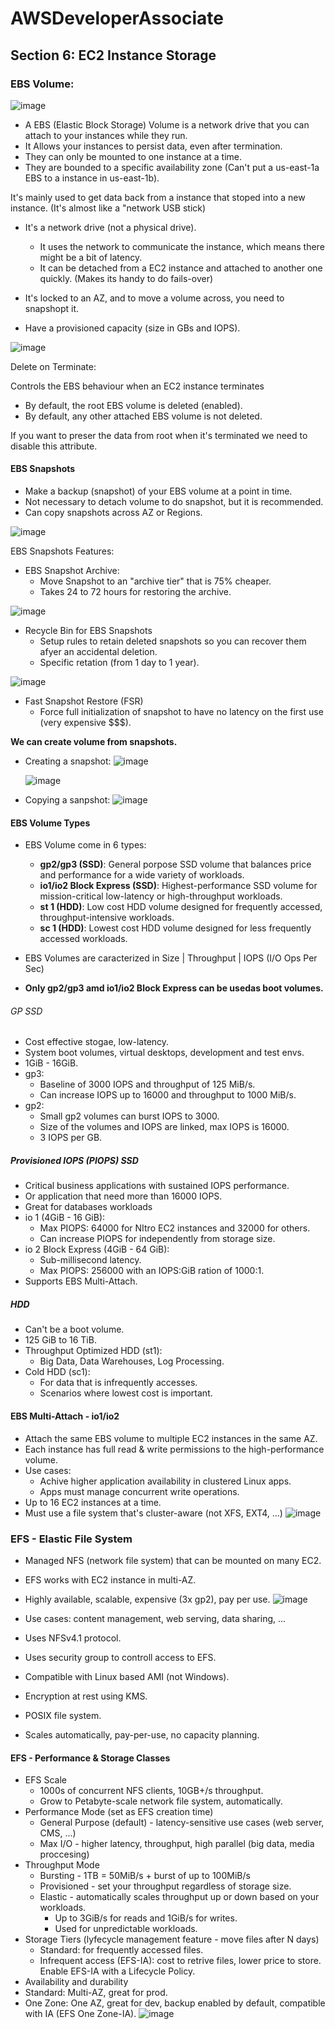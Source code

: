 # AWSDeveloperAssociate

## Section 6: EC2 Instance Storage

### EBS Volume:

![image](https://github.com/guigateixeira/AWSDeveloperAssociate/assets/50753240/67bfc707-8178-4e6d-9e60-1301ed525e91)


* A EBS (Elastic Block Storage) Volume is a network drive that you can attach to your instances while they run.
* It Allows your instances to persist data, even after termination.
* They can only be mounted to one instance at a time.
* They are bounded to a specific availability zone (Can't put a us-east-1a EBS to a instance in us-east-1b).

It's mainly used to get data back from a instance that stoped into a new instance. (It's almost like a "network USB stick)

* It's a network drive (not a physical drive).
  * It uses the network to communicate the instance, which means there might be a bit of latency.
  * It can be detached from a EC2 instance and attached to another one quickly. (Makes its handy to do fails-over)
 
* It's locked to an AZ, and to move a volume across, you need to snapshopt it.

* Have a provisioned capacity (size in GBs and IOPS).

![image](https://github.com/guigateixeira/AWSDeveloperAssociate/assets/50753240/9491a634-4c74-4724-8244-00c1a3b46bae)

  Delete on Terminate:

  Controls the EBS behaviour when an EC2 instance terminates
  * By default, the root EBS volume is deleted (enabled).
  * By default, any other attached EBS volume is not deleted.
 
  If you want to preser the data from root when it's terminated we need to disable this attribute.

  #### EBS Snapshots

  * Make a backup (snapshot) of your EBS volume at a point in time.
  * Not necessary to detach volume to do snapshot, but it is recommended.
  * Can copy snapshots across AZ or Regions.
 
![image](https://github.com/guigateixeira/AWSDeveloperAssociate/assets/50753240/5f9223c3-408d-499f-8f06-cc786baa7573)

  EBS Snapshots Features:
  * EBS Snapshot Archive:
    * Move Snapshot to an "archive tier" that is 75% cheaper.
    * Takes 24 to 72 hours for restoring the archive.

![image](https://github.com/guigateixeira/AWSDeveloperAssociate/assets/50753240/1177116e-935d-42c9-b217-c5f4dc1380a7)

  * Recycle Bin for EBS Snapshots
    * Setup rules to retain deleted snapshots so you can recover them afyer an accidental deletion.
    * Specific retation (from 1 day to 1 year).

![image](https://github.com/guigateixeira/AWSDeveloperAssociate/assets/50753240/710514aa-5cee-4a72-a570-009d4f3c23bf)

   * Fast Snapshot Restore (FSR)
     * Force full initialization of snapshot to have no latency on the first use (very expensive $$$).
    
   **We can create volume from snapshots.**

* Creating a snapshot:
  ![image](https://github.com/guigateixeira/AWSDeveloperAssociate/assets/50753240/83aeab4b-6d76-4268-855a-bd10484c99f4)

  ![image](https://github.com/guigateixeira/AWSDeveloperAssociate/assets/50753240/31504424-2cbf-4a87-bc56-96f273d60779)

* Copying a sanpshot:
  ![image](https://github.com/guigateixeira/AWSDeveloperAssociate/assets/50753240/a787a17e-91c4-48ea-a05a-2b469104a5e7)

#### EBS Volume Types

* EBS Volume come in 6 types:
  * **gp2/gp3 (SSD)**: General porpose SSD volume that balances price and performance for a wide variety of workloads.
  * **io1/io2 Block Express (SSD)**: Highest-performance SSD volume for mission-critical low-latency or high-throughput workloads.
  * **st 1 (HDD)**: Low cost HDD volume designed for frequently accessed, throughput-intensive workloads.
  * **sc 1 (HDD)**: Lowest cost HDD volume designed for less frequently accessed workloads.
 
* EBS Volumes are caracterized in Size | Throughput | IOPS (I/O Ops Per Sec)
* **Only gp2/gp3 amd io1/io2 Block Express can be usedas boot volumes.**

###### GP SSD
* Cost effective stogae, low-latency.
* System boot volumes, virtual desktops, development and test envs.
* 1GiB - 16GiB.
* gp3:
  * Baseline of 3000 IOPS and throughput of 125 MiB/s.
  * Can increase IOPS up to 16000 and throughput to 1000 MiB/s.
* gp2:
  * Small gp2 volumes can burst IOPS to 3000.
  * Size of the volumes and IOPS are linked, max IOPS is 16000.
  * 3 IOPS per GB.
 
##### Provisioned IOPS (PIOPS) SSD
* Critical business applications with sustained IOPS performance.
* Or application that need more than 16000 IOPS.
* Great for databases workloads
* io 1 (4GiB - 16 GiB):
  * Max PIOPS: 64000 for NItro EC2 instances and 32000 for others.
  * Can increase PIOPS for independently from storage size.
* io 2 Block Express (4GiB - 64 GiB):
  * Sub-millisecond latency.
  * Max PIOPS: 256000 with an IOPS:GiB ration of 1000:1.
* Supports EBS Multi-Attach.

##### HDD
* Can't be a boot volume.
* 125 GiB to 16 TiB.
* Throughput Optimized HDD (st1):
  * Big Data, Data Warehouses, Log Processing.
* Cold HDD (sc1):
  * For data that is infrequently accesses.
  * Scenarios where lowest cost is important. 

#### EBS Multi-Attach - io1/io2
* Attach the same EBS volume to multiple EC2 instances in the same AZ.
* Each instance has full read & write permissions to the high-performance volume.
* Use cases:
  * Achive higher application availability in clustered Linux apps.
  * Apps must manage concurrent write operations.
* Up to 16 EC2 instances at a time.
* Must use a file system that's cluster-aware (not XFS, EXT4, ...)
![image](https://github.com/guigateixeira/AWSDeveloperAssociate/assets/50753240/267ffcaf-9050-4938-8719-445e6b73a9f0)

### EFS - Elastic File System
* Managed NFS (network file system) that can be mounted on many EC2.
* EFS works with EC2 instance in multi-AZ.
* Highly available, scalable, expensive (3x gp2), pay per use.
![image](https://github.com/guigateixeira/AWSDeveloperAssociate/assets/50753240/f404dddd-9b18-4f1c-b26e-805e266116cd)

* Use cases: content management, web serving, data sharing, ...
* Uses NFSv4.1 protocol.
* Uses security group to controll access to EFS.
* Compatible with Linux based AMI (not Windows).
* Encryption at rest using KMS.
* POSIX file system.
* Scales automatically, pay-per-use, no capacity planning.

#### EFS - Performance & Storage Classes
* EFS Scale
  * 1000s of concurrent NFS clients, 10GB+/s throughput.
  * Grow to Petabyte-scale network file system, automatically.
* Performance Mode (set as EFS creation time)
  * General Purpose (default) - latency-sensitive use cases (web server, CMS, ...)
  * Max I/O - higher latency, throughput, high parallel (big data, media proccesing)
* Throughput Mode
  * Bursting - 1TB = 50MiB/s + burst of up to 100MiB/s
  * Provisioned - set your throughput regardless of storage size.
  * Elastic - automatically scales throughput up or down based on your workloads.
    * Up to 3GiB/s for reads and 1GiB/s for writes.
    * Used for unpredictable workloads.
* Storage Tiers (lyfecycle management feature - move files after N days)
  * Standard: for frequently accessed files.
  * Infrequent access (EFS-IA): cost to retrive files, lower price to store. Enable EFS-IA with a Lifecycle Policy.
*  Availability and durability
  * Standard: Multi-AZ, great for prod.
  * One Zone: One AZ, great for dev, backup enabled by default, compatible with IA (EFS One Zone-IA).
![image](https://github.com/guigateixeira/AWSDeveloperAssociate/assets/50753240/3874ebb4-7374-4616-979f-828f8c663b53)
